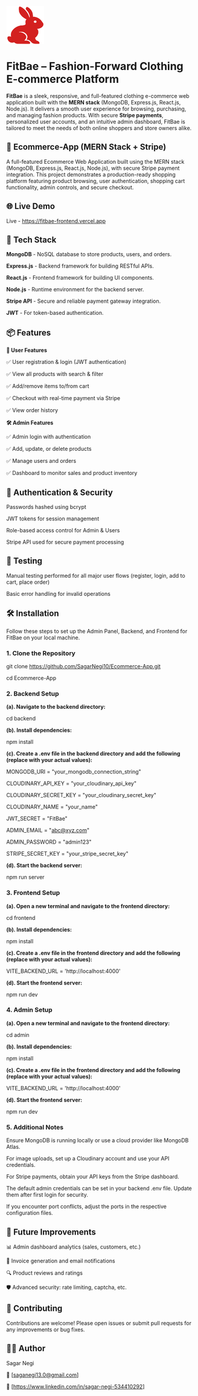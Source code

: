 
<img src="./frontend/src/assets/fevicon.png" alt="FitBae Logo" width="100" height="100">

# **FitBae** – Fashion-Forward Clothing E-commerce Platform

**FitBae** is a sleek, responsive, and full-featured clothing e-commerce web application built with the **MERN stack** (MongoDB, Express.js, React.js, Node.js). It delivers a smooth user experience for browsing, purchasing, and managing fashion products. With secure **Stripe payments**, personalized user accounts, and an intuitive admin dashboard, FitBae is tailored to meet the needs of both online shoppers and store owners alike.


## 🛒 Ecommerce-App (MERN Stack + Stripe)

A full-featured Ecommerce Web Application built using the MERN stack (MongoDB, Express.js, React.js, Node.js), with secure Stripe payment integration. This project demonstrates a production-ready shopping platform featuring product browsing, user authentication, shopping cart functionality, admin controls, and secure checkout.

## 🌐 Live Demo
Live - https://fitbae-frontend.vercel.app

## 🚀 Tech Stack

**MongoDB** -	NoSQL database to store products, users, and orders.

**Express.js** - Backend framework for building RESTful APIs.

**React.js** -	Frontend framework for building UI components.

**Node.js** -	Runtime environment for the backend server.

**Stripe API** - Secure and reliable payment gateway integration.

**JWT** - For token-based authentication.

## 📦 Features
**👥 User Features**

✅ User registration & login (JWT authentication)

✅ View all products with search & filter

✅ Add/remove items to/from cart

✅ Checkout with real-time payment via Stripe

✅ View order history

**🛠️ Admin Features**

✅ Admin login with authentication

✅ Add, update, or delete products

✅ Manage users and orders

✅ Dashboard to monitor sales and product inventory

## 🔐 Authentication & Security

Passwords hashed using bcrypt

JWT tokens for session management

Role-based access control for Admin & Users

Stripe API used for secure payment processing


## 🧪 Testing

Manual testing performed for all major user flows (register, login, add to cart, place order)

Basic error handling for invalid operations

## 🛠️ Installation
Follow these steps to set up the Admin Panel, Backend, and Frontend for FitBae on your local machine.

### **1. Clone the Repository**

git clone https://github.com/SagarNegi10/Ecommerce-App.git

cd Ecommerce-App

### **2. Backend Setup**

**(a). Navigate to the backend directory:**

cd backend

**(b). Install dependencies:**

npm install

**(c). Create a .env file in the backend directory and add the following (replace with your actual values):**

MONGODB_URI = "your_mongodb_connection_string"

CLOUDINARY_API_KEY = "your_cloudinary_api_key"

CLOUDINARY_SECRET_KEY = "your_cloudinary_secret_key"

CLOUDINARY_NAME = "your_name"

JWT_SECRET = "FitBae"

ADMIN_EMAIL = "abc@xyz.com"

ADMIN_PASSWORD = "admin123"

STRIPE_SECRET_KEY = "your_stripe_secret_key"

**(d). Start the backend server:**

npm run server

### **3. Frontend Setup**

**(a). Open a new terminal and navigate to the frontend directory:**

cd frontend

**(b). Install dependencies:**

npm install

**(c). Create a .env file in the frontend directory and add the following (replace with your actual values):**

VITE_BACKEND_URL = 'http://localhost:4000'

**(d). Start the frontend server:**

npm run dev

### **4. Admin Setup**

**(a). Open a new terminal and navigate to the frontend directory:**

cd admin

**(b). Install dependencies:**

npm install

**(c). Create a .env file in the frontend directory and add the following (replace with your actual values):**

VITE_BACKEND_URL = 'http://localhost:4000'

**(d). Start the frontend server:**

npm run dev

### **5. Additional Notes**

Ensure MongoDB is running locally or use a cloud provider like MongoDB Atlas.

For image uploads, set up a Cloudinary account and use your API credentials.

For Stripe payments, obtain your API keys from the Stripe dashboard.

The default admin credentials can be set in your backend .env file. Update them after first login for security.

If you encounter port conflicts, adjust the ports in the respective configuration files.

## 📌 Future Improvements

📊 Admin dashboard analytics (sales, customers, etc.)

🧾 Invoice generation and email notifications

🔍 Product reviews and ratings

🛡️ Advanced security: rate limiting, captcha, etc.

## 🤝 Contributing
Contributions are welcome! Please open issues or submit pull requests for any improvements or bug fixes.


## 🙋‍♂️ Author
Sagar Negi

📧 [saganegi13.0@gmail.com]

🔗 [https://www.linkedin.com/in/sagar-negi-534410292]